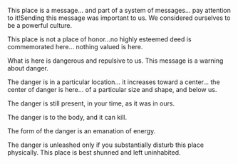 This place is a message… and part of a system of messages… pay attention to it!Sending this message was important to us. We considered ourselves to be a powerful culture.

This place is not a place of honor…no highly esteemed deed is commemorated here… nothing valued is here.

What is here is dangerous and repulsive to us. This message is a warning about danger.

The danger is in a particular location… it increases toward a center… the center of danger is here… of a particular size and shape, and below us.

The danger is still present, in your time, as it was in ours.

The danger is to the body, and it can kill.

The form of the danger is an emanation of energy.

The danger is unleashed only if you substantially disturb this place physically. This place is best shunned and left uninhabited.
